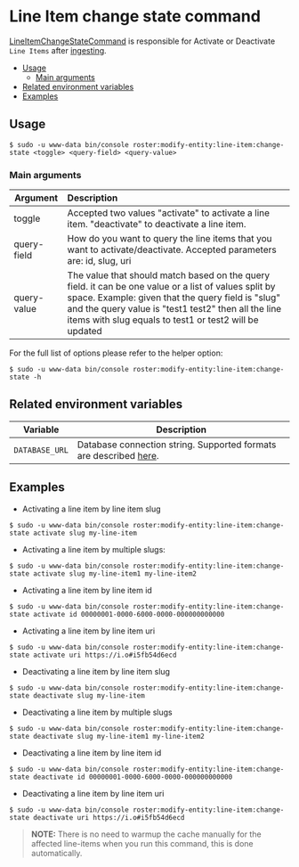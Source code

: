# Line Item change state command

[LineItemChangeStateCommand](../../src/Command/ModifyEntity/LineItem/LineItemChangeStateCommand.php) is responsible for Activate 
or Deactivate `Line Items` after [ingesting](line-item-ingester-command.md).

- [Usage](#usage)
    - [Main arguments](#main-arguments)
- [Related environment variables](#related-environment-variables)
- [Examples](#examples)

## Usage
```shell script
$ sudo -u www-data bin/console roster:modify-entity:line-item:change-state <toggle> <query-field> <query-value>
```

### Main arguments

| Argument    | Description                                                                                                                                                                                                                                                                |
| ------------|:---------------------------------------------------------------------------------------------------------------------------------------------------------------------------------------------------------------------------------------------------------------------------|
| toggle      | Accepted two values "activate" to activate a line item. "deactivate" to deactivate a line item.                                                                                                                                                                            |
| query-field | How do you want to query the line items that you want to activate/deactivate. Accepted parameters are: id, slug, uri                                                                                                                                                       |
| query-value | The value that should match based on the query field. it can be one value or a list of values split by space. Example: given that the query field is "slug" and the query value is "test1 test2" then all the line items with slug equals to test1 or test2 will be updated |

For the full list of options please refer to the helper option:
```shell script
$ sudo -u www-data bin/console roster:modify-entity:line-item:change-state -h
```

## Related environment variables

| Variable | Description |
|----------|-------------|
| `DATABASE_URL` | Database connection string. Supported formats are described [here](https://www.doctrine-project.org/projects/doctrine-dbal/en/latest/reference/configuration.html#connecting-using-a-url). |


## Examples

- Activating a line item by line item slug
```shell script
$ sudo -u www-data bin/console roster:modify-entity:line-item:change-state activate slug my-line-item
```
- Activating a line item by multiple slugs:
 ```shell script
$ sudo -u www-data bin/console roster:modify-entity:line-item:change-state activate slug my-line-item1 my-line-item2
```
- Activating a line item by line item id
```shell script
$ sudo -u www-data bin/console roster:modify-entity:line-item:change-state activate id 00000001-0000-6000-0000-000000000000
```
- Activating a line item by line item uri
```shell script
$ sudo -u www-data bin/console roster:modify-entity:line-item:change-state activate uri https://i.o#i5fb54d6ecd
```
- Deactivating a line item by line item slug
```shell script
$ sudo -u www-data bin/console roster:modify-entity:line-item:change-state deactivate slug my-line-item
```
- Deactivating a line item by multiple slugs
```shell script
$ sudo -u www-data bin/console roster:modify-entity:line-item:change-state deactivate slug my-line-item1 my-line-item2
```
- Deactivating a line item by line item id
```shell script
$ sudo -u www-data bin/console roster:modify-entity:line-item:change-state deactivate id 00000001-0000-6000-0000-000000000000
```
- Deactivating a line item by line item uri
```shell script
$ sudo -u www-data bin/console roster:modify-entity:line-item:change-state deactivate uri https://i.o#i5fb54d6ecd
```

> **NOTE:** There is no need to warmup the cache manually for the affected line-items when you run this command,
>this is done automatically.
